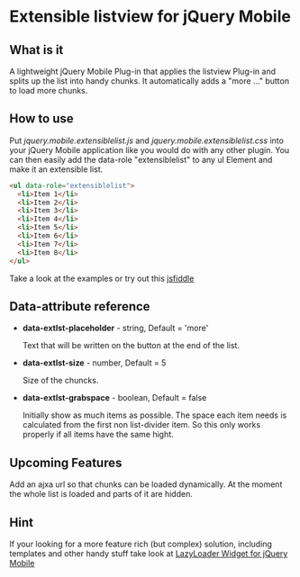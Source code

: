 Extensible listview for jQuery Mobile
======================================
What is it
----------
A lightweight jQuery Mobile Plug-in that applies the listview Plug-in and splits up the list into handy chunks.
It automatically adds a "more ..." button to load more chunks.

How to use
----------
Put *jquery.mobile.extensiblelist.js* and *jquery.mobile.extensiblelist.css* into your jQuery Mobile application like
you would do with any other plugin.
You can then easily add the data-role "extensiblelist" to any ul Element and make it an extensible list.

```html
<ul data-role="extensiblelist">
  <li>Item 1</li>
  <li>Item 2</li>
  <li>Item 3</li>
  <li>Item 4</li>
  <li>Item 5</li>
  <li>Item 6</li>
  <li>Item 7</li>
  <li>Item 8</li>
</ul>
```

Take a look at the examples or try out this [jsfiddle](http://jsfiddle.net/TJ3NH/3/)

Data-attribute reference
------------------------
* **data-extlst-placeholder** - string, Default = 'more'

  Text that will be written on the button at the end of the list.
  
* **data-extlst-size** - number, Default = 5

  Size of the chuncks.

* **data-extlst-grabspace** - boolean, Default = false

  Initially show as much items as possible. The space each item needs is calculated from the
  first non list-divider item. So this only works properly if all items have the same hight.
  
Upcoming Features
-----------------
Add an ajxa url so that chunks can be loaded dynamically. At the moment the whole list is loaded and parts of it are hidden.

Hint
----
If your looking for a more feature rich (but complex) solution, including templates and other handy stuff take look at 
[LazyLoader Widget for jQuery Mobile](https://github.com/dcarrith/jquery.mobile.lazyloader) 
